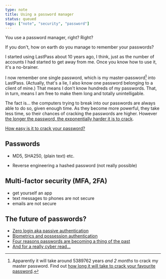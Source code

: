 ```yaml
---
type: note
title: Using a password manager
status: queued
tags: ["note", "security", "password"]
---
```




You use a password manager, right? Right?

If you don't, how on earth do you manage to remember your passwords?

I started using LastPass about 10 years ago, I think, just as the number of accounts I had started to get away from me. Once you know how to use it, it's a no-brainer.

I now remember one single password, which is my master-password[^fn-master] into LastPass. (Actually, that's a lie, I also know one password belonging to a client of mine.) That means I don't know hundreds of my passwords. That, in turn, means I am free to make them long and totally unintelligable.

[^fn-master]: Apparently it will take around 5389762 years _and 2 months_ to crack my master password. Find out [how long it will take to crack your favourite password](https://random-ize.com/how-long-to-hack-pass/).



The fact is… the computers trying to break into our passwords are always able to do so, given enough time. As they become more powerful, they take less time, so their chances of cracking the passwords are higher. However [the longer the password, the exponentially harder it is to crack](https://kennymuli.medium.com/password-cracking-is-easy-heres-how-to-do-it-875806a1e42a).



[How easy is it to crack your password?](https://resources.infosecinstitute.com/topic/easy-hacker-crack-password/)



## Passwords

- MD5, SHA250, (plain text) etc.

- Reverse engineering a hashed password (not really possible)

  

## Multi-factor security (MFA, 2FA)

- get yourself an app
- text messages to phones are not secure
- emails are not secure



## The future of passwords?

- [Zero login aka passive authentication](https://www.infosecurity-magazine.com/opinions/goodbye-passwords-authentication/)
- [Biometrics and possession authentication](https://www.itproportal.com/features/passwordless-authentication-the-future-is-here/)
- [Four reasons passwords are becoming a thing of the past](https://www.weforum.org/agenda/2020/01/4-reasons-passwords-are-becoming-a-thing-of-the-past/)
- [And for a really cyber read…](https://blogcd.com/future-of-password-security/)

